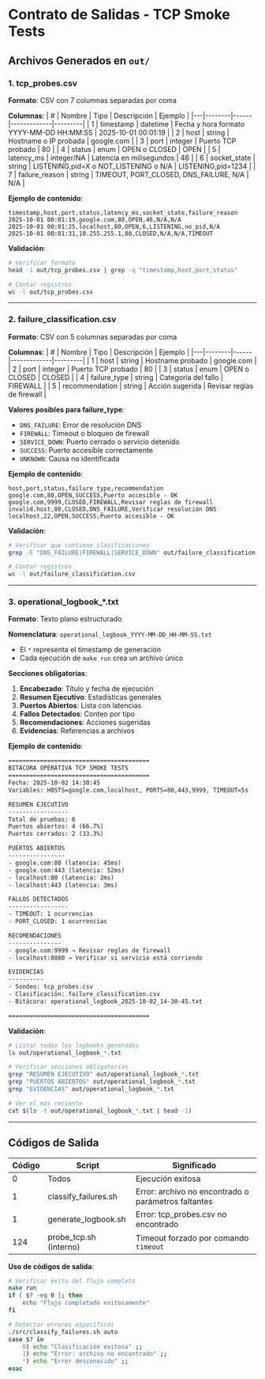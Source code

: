# Contrato de Salidas - TCP Smoke Tests

## Archivos Generados en `out/`

### 1. tcp_probes.csv

**Formato**: CSV con 7 columnas separadas por coma

**Columnas**:
| # | Nombre | Tipo | Descripción | Ejemplo |
|---|--------|------|-------------|---------|
| 1 | timestamp | datetime | Fecha y hora formato YYYY-MM-DD HH:MM:SS | 2025-10-01 00:01:19 |
| 2 | host | string | Hostname o IP probada | google.com |
| 3 | port | integer | Puerto TCP probado | 80 |
| 4 | status | enum | OPEN o CLOSED | OPEN |
| 5 | latency_ms | integer/NA | Latencia en milisegundos | 46 |
| 6 | socket_state | string | LISTENING,pid=X o NOT_LISTENING o N/A | LISTENING,pid=1234 |
| 7 | failure_reason | string | TIMEOUT, PORT_CLOSED, DNS_FAILURE, N/A | N/A |

**Ejemplo de contenido**:
```csv
timestamp,host,port,status,latency_ms,socket_state,failure_reason
2025-10-01 00:01:19,google.com,80,OPEN,46,N/A,N/A
2025-10-01 00:01:25,localhost,80,OPEN,6,LISTENING,no_pid,N/A
2025-10-01 00:01:31,10.255.255.1,80,CLOSED,N/A,N/A,TIMEOUT
```

**Validación**:
```bash
# Verificar formato
head -1 out/tcp_probes.csv | grep -q "timestamp,host,port,status"

# Contar registros
wc -l out/tcp_probes.csv
```

---

### 2. failure_classification.csv

**Formato**: CSV con 5 columnas separadas por coma

**Columnas**:
| # | Nombre | Tipo | Descripción | Ejemplo |
|---|--------|------|-------------|---------|
| 1 | host | string | Hostname probado | google.com |
| 2 | port | integer | Puerto TCP probado | 80 |
| 3 | status | enum | OPEN o CLOSED | CLOSED |
| 4 | failure_type | string | Categoría del fallo | FIREWALL |
| 5 | recommendation | string | Acción sugerida | Revisar reglas de firewall |

**Valores posibles para failure_type**:
- `DNS_FAILURE`: Error de resolución DNS
- `FIREWALL`: Timeout o bloqueo de firewall
- `SERVICE_DOWN`: Puerto cerrado o servicio detenido
- `SUCCESS`: Puerto accesible correctamente
- `UNKNOWN`: Causa no identificada

**Ejemplo de contenido**:
```csv
host,port,status,failure_type,recommendation
google.com,80,OPEN,SUCCESS,Puerto accesible - OK
google.com,9999,CLOSED,FIREWALL,Revisar reglas de firewall
invalid.host,80,CLOSED,DNS_FAILURE,Verificar resolución DNS
localhost,22,OPEN,SUCCESS,Puerto accesible - OK
```

**Validación**:
```bash
# Verificar que contiene clasificaciones
grep -E "DNS_FAILURE|FIREWALL|SERVICE_DOWN" out/failure_classification.csv

# Contar registros
wc -l out/failure_classification.csv
```

---

### 3. operational_logbook_*.txt

**Formato**: Texto plano estructurado

**Nomenclatura**: `operational_logbook_YYYY-MM-DD_HH-MM-SS.txt`
- El `*` representa el timestamp de generación
- Cada ejecución de `make run` crea un archivo único

**Secciones obligatorias**:
1. **Encabezado**: Título y fecha de ejecución
2. **Resumen Ejecutivo**: Estadísticas generales
3. **Puertos Abiertos**: Lista con latencias
4. **Fallos Detectados**: Conteo por tipo
5. **Recomendaciones**: Acciones sugeridas
6. **Evidencias**: Referencias a archivos

**Ejemplo de contenido**:
```txt
========================================
BITÁCORA OPERATIVA TCP SMOKE TESTS
========================================
Fecha: 2025-10-02 14:30:45
Variables: HOSTS=google.com,localhost, PORTS=80,443,9999, TIMEOUT=5s

RESUMEN EJECUTIVO
-----------------
Total de pruebas: 6
Puertos abiertos: 4 (66.7%)
Puertos cerrados: 2 (33.3%)

PUERTOS ABIERTOS
----------------
- google.com:80 (latencia: 45ms)
- google.com:443 (latencia: 52ms)
- localhost:80 (latencia: 2ms)
- localhost:443 (latencia: 3ms)

FALLOS DETECTADOS
-----------------
- TIMEOUT: 1 ocurrencias
- PORT_CLOSED: 1 ocurrencias

RECOMENDACIONES
---------------
- google.com:9999 → Revisar reglas de firewall
- localhost:8080 → Verificar si servicio está corriendo

EVIDENCIAS
----------
- Sondeo: tcp_probes.csv
- Clasificación: failure_classification.csv
- Bitácora: operational_logbook_2025-10-02_14-30-45.txt

========================================
```

**Validación**:
```bash
# Listar todos los logbooks generados
ls out/operational_logbook_*.txt

# Verificar secciones obligatorias
grep "RESUMEN EJECUTIVO" out/operational_logbook_*.txt
grep "PUERTOS ABIERTOS" out/operational_logbook_*.txt
grep "EVIDENCIAS" out/operational_logbook_*.txt

# Ver el más reciente
cat $(ls -t out/operational_logbook_*.txt | head -1)
```

---

## Códigos de Salida

| Código | Script | Significado |
|--------|--------|-------------|
| 0 | Todos | Ejecución exitosa |
| 1 | classify_failures.sh | Error: archivo no encontrado o parámetros faltantes |
| 1 | generate_logbook.sh | Error: tcp_probes.csv no encontrado |
| 124 | probe_tcp.sh (interno) | Timeout forzado por comando `timeout` |

**Uso de códigos de salida**:
```bash
# Verificar éxito del flujo completo
make run
if [ $? -eq 0 ]; then
    echo "Flujo completado exitosamente"
fi

# Detectar errores específicos
./src/classify_failures.sh auto
case $? in
    0) echo "Clasificación exitosa" ;;
    1) echo "Error: archivo no encontrado" ;;
    *) echo "Error desconocido" ;;
esac